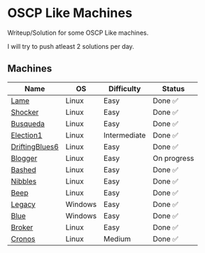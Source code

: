 # OSCP Like Machines
Writeup/Solution for some OSCP Like machines.

I will try to push atleast 2 solutions per day.

## Machines

| Name | OS | Difficulty | Status |
|------|----|------------|----|
| [Lame](Lame.md)| Linux | Easy | Done ✅ |
| [Shocker](Shocker.md)| Linux | Easy | Done ✅ |
| [Busqueda](Busqueda.md)| Linux | Easy | Done ✅ |
| [Election1](Election1.md)| Linux | Intermediate | Done ✅ |
| [DriftingBlues6](DriftingBlues6.md)| Linux | Easy | Done ✅ |
| [Blogger](Blogger.md)| Linux | Easy | On progress|
| [Bashed](Bashed.md)| Linux | Easy | Done ✅ |
| [Nibbles](Nibbles.md)| Linux | Easy | Done ✅ |
| [Beep](Beep.md)| Linux | Easy | Done ✅ |
| [Legacy](Legacy.md)| Windows | Easy | Done ✅ |
| [Blue](Blue.md)| Windows | Easy | Done ✅ |
| [Broker](Broker.md)| Linux | Easy | Done ✅ |
| [Cronos](Cronos.md)| Linux | Medium | Done ✅ |